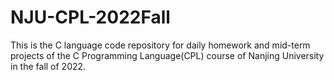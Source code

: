 # NJU-CPL-2022Fall
This is the C language code repository for daily homework and mid-term projects of the C Programming Language(CPL) course of Nanjing University in the fall of 2022.
